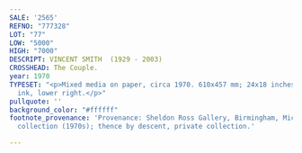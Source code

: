 ```yaml
---
SALE: '2565'
REFNO: "777328"
LOT: "77"
LOW: "5000"
HIGH: "7000"
DESCRIPT: VINCENT SMITH  (1929 - 2003)
CROSSHEAD: The Couple.
year: 1970
TYPESET: "<p>Mixed media on paper, circa 1970. 610x457 mm; 24x18 inches. Signed in
  ink, lower right.</p>"
pullquote: ''
background_color: "#ffffff"
footnote_provenance: 'Provenance: Sheldon Ross Gallery, Birmingham, Michigan; private
  collection (1970s); thence by descent, private collection.'

---
```

